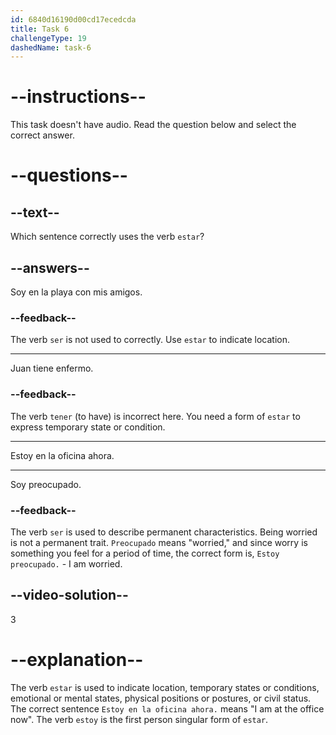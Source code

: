 ```yaml
---
id: 6840d16190d00cd17ecedcda
title: Task 6
challengeType: 19
dashedName: task-6
---
```


# --instructions--

This task doesn't have audio. Read the question below and select the correct answer.

# --questions--

## --text--

Which sentence correctly uses the verb `estar`?

## --answers--

Soy en la playa con mis amigos.

### --feedback--

The verb `ser` is not used to correctly. Use `estar` to indicate location.

---

Juan tiene enfermo.

### --feedback--

The verb `tener` (to have) is incorrect here. You need a form of `estar` to express temporary state or condition.

---

Estoy en la oficina ahora.

---

Soy preocupado.

### --feedback--

The verb `ser` is used to describe permanent characteristics. Being worried is not a permanent trait. `Preocupado` means "worried," and since worry is something you feel for a period of time, the correct form is, `Estoy preocupado.` - I am worried.

## --video-solution--

3

# --explanation--

The verb `estar` is used to indicate location, temporary states or conditions, emotional or mental states, physical positions or postures, or civil status. The correct sentence `Estoy en la oficina ahora.` means "I am at the office now". The verb `estoy` is the first person singular form of `estar`.


